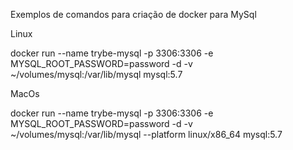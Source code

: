 Exemplos de comandos para criação de docker para MySql

Linux

docker run --name trybe-mysql -p 3306:3306 -e MYSQL_ROOT_PASSWORD=password -d -v ~/volumes/mysql:/var/lib/mysql mysql:5.7

MacOs

docker run --name trybe-mysql -p 3306:3306 -e MYSQL_ROOT_PASSWORD=password -d -v ~/volumes/mysql:/var/lib/mysql --platform linux/x86_64 mysql:5.7
